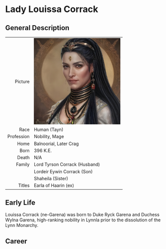 # Lady Louissa Corrack

## General Description
| | |
|-------------:|:--------------------|
| Picture      | <img src="../images/people/Louissa.jpg" alt="Lady Louissa Corrack" width="275"/> |
| Race         | Human (Tayn)                        |
| Profession   | Nobility, Mage                       |
| Home         | Balnoorial, Later Crag               |
| Born         | 396 K.E.                             |
| Death        | N/A                                  |
| Family       | Lord Tyrson Corrack (Husband)        |
|              | Lordeir Eywin Corrack (Son)          |
|              | Shaheila (Sister)                    |
| Titles       | Earla of Haarin (ex)                 |

## Early Life

Louissa Corrack (ne-Garena) was born to Duke Ryck Garena and Duchess Wylna Garena, high-ranking nobility in Lynnla prior to the dissolution of the Lynn Monarchy.

## Career
